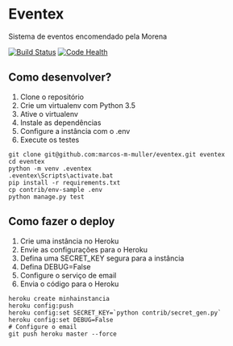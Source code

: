 # Eventex

Sistema de eventos encomendado pela Morena

[![Build Status](https://travis-ci.org/marcos-m-muller/eventex.svg?branch=master)](https://travis-ci.org/marcos-m-muller/eventex)
[![Code Health](https://landscape.io/github/marcos-m-muller/eventex/master/landscape.svg?style=flat)](https://landscape.io/github/marcos-m-muller/eventex/master)

## Como desenvolver?
1. Clone o repositório
2. Crie um virtualenv com Python 3.5
3. Ative o virtualenv
4. Instale as dependências
5. Configure a instância com o .env
6. Execute os testes

````console
git clone git@github.com:marcos-m-muller/eventex.git eventex
cd eventex
python -m venv .eventex
.eventex\Scripts\activate.bat
pip install -r requirements.txt
cp contrib/env-sample .env
python manage.py test
````

## Como fazer o deploy
1. Crie uma instância no Heroku
2. Envie as configurações para o Heroku
3. Defina uma SECRET_KEY segura para a instância
4. Defina DEBUG=False
5. Configure o serviço de email
6. Envia o código para o Heroku

```console
heroku create minhainstancia
heroku config:push
heroku config:set SECRET_KEY=`python contrib/secret_gen.py`
heroku config:set DEBUG=False
# Configure o email
git push heroku master --force
```